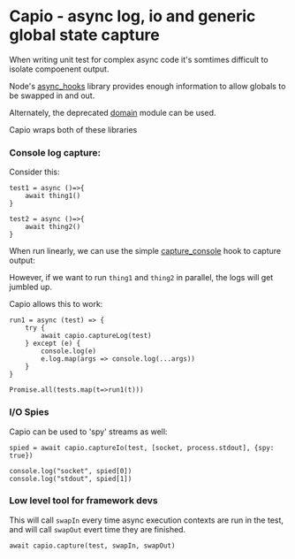 # Capio - async log, io and generic global state capture

When writing unit test for complex async code it's somtimes difficult to isolate compoenent output.

Node's [async_hooks](https://nodejs.org/api/async_hooks.html) library provides enough information to allow
globals to be swapped in and out.

Alternately, the deprecated [domain](https://nodejs.org/api/domain.html) module can be used.

Capio wraps both of these libraries

### Console log capture:

Consider this:

```node
test1 = async ()=>{
    await thing1()
}

test2 = async ()=>{
    await thing2()
}
```

When run linearly, we can use the simple [capture_console](https://www.npmjs.com/package/capture-console) hook to capture output:

However, if we want to run `thing1` and `thing2` in parallel, the logs will get jumbled up.

Capio allows this to work:

```node
run1 = async (test) => {
    try {
        await capio.captureLog(test)
    } except (e) {
        console.log(e) 
        e.log.map(args => console.log(...args))
    }
}

Promise.all(tests.map(t=>run1(t)))
```

### I/O Spies

Capio can be used to 'spy' streams as well:

```node
spied = await capio.captureIo(test, [socket, process.stdout], {spy: true})

console.log("socket", spied[0])
console.log("stdout", spied[1])
```


### Low level tool for framework devs

This will call `swapIn` every time async execution contexts are run in the test, 
and will call `swapOut` evert time they are finished.

```
await capio.capture(test, swapIn, swapOut)
```
